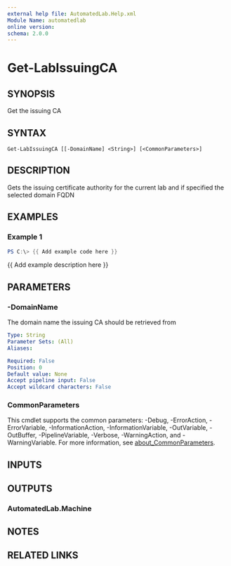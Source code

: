 ```yaml
---
external help file: AutomatedLab.Help.xml
Module Name: automatedlab
online version:
schema: 2.0.0
---
```


# Get-LabIssuingCA

## SYNOPSIS
Get the issuing CA

## SYNTAX

```
Get-LabIssuingCA [[-DomainName] <String>] [<CommonParameters>]
```

## DESCRIPTION
Gets the issuing certificate authority for the current lab and if specified the selected domain FQDN

## EXAMPLES

### Example 1
```powershell
PS C:\> {{ Add example code here }}
```

{{ Add example description here }}

## PARAMETERS

### -DomainName
The domain name the issuing CA should be retrieved from

```yaml
Type: String
Parameter Sets: (All)
Aliases:

Required: False
Position: 0
Default value: None
Accept pipeline input: False
Accept wildcard characters: False
```

### CommonParameters
This cmdlet supports the common parameters: -Debug, -ErrorAction, -ErrorVariable, -InformationAction, -InformationVariable, -OutVariable, -OutBuffer, -PipelineVariable, -Verbose, -WarningAction, and -WarningVariable. For more information, see [about_CommonParameters](http://go.microsoft.com/fwlink/?LinkID=113216).

## INPUTS

## OUTPUTS

### AutomatedLab.Machine
## NOTES

## RELATED LINKS
